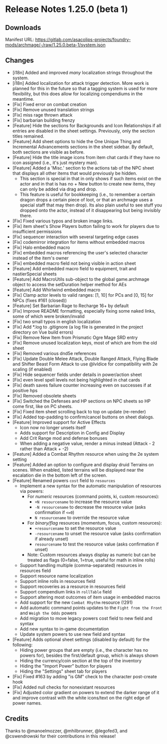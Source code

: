 # Release Notes 1.25.0 (beta 1)

## Downloads

Manifest URL: https://gitlab.com/asacolips-projects/foundry-mods/archmage/-/raw/1.25.0.beta-1/system.json

## Changes

- [i18n] Added and improved _many_ localization strings throughout the system.
- [i18n] Added localization for attack trigger detection. More work is planned for this in the future so that a tagging system is used for more flexibility, but this does allow for localizing compendiums in the meantime.
- [Fix] Fixed error on combat creation
- [Fix] Remove unused translation strings
- [Fix] miss rage thrown attack
- [Fix] barbarian building frenzy
- [Feature] Hide the sections for Backgrounds and Icon Relationships if all entries are disabled in the sheet settings. Previously, only the section titles remained.
- [Feature] Add sheet options to hide the One Unique Thing and Incremental Advancements sections in the sheet sidebar. By default, both sections are visible as before.
- [Feature] Hide the title image icons from item chat cards if they have no icon assigned (i.e., it's just mystery man).
- [Feature] Added a 'Misc.' section to the actions tab of the NPC sheet that displays all other items that would previously be hidden.
    - This section is special in that in only shows if such items exist on the actor and in that is has no + New button to create new items, they can only be added via drag and drop.
    - This feature is useful for bookkeeping (i.e., to remember a certain dragon drops a certain piece of loot, or that an archmage uses a special staff that may then drop). Its also plain useful to see stuff you dropped onto the actor, instead of it disappearing but being invisibly there.
- [Fix] Fixed various typos and broken image links.
- [Fix] item sheet's Show Players button failing to work for players due to insufficient permissions
- [Fix] sequencer interaction with several targeting edge cases
- [Fix] codemirror integration for items without embedded macros
- [Fix] Halo embedded macro
- [Fix] embedded macros referencing the user's selected character instead of the item's owner
- [Fix] embedded macro field not being visible in action sheet
- [Feature] Add embedded macro field to equipment, trait and nastierSpecial sheets
- [Feature] Add MacroUtils sub-object to the global game.archmage object to access the setDuration helper method for AEs
- [Feature] Add Whirlwind embedded macro
- [Fix] Clamp actor levels to valid ranges: [1, 10] for PCs and [0, 15] for NPCs (fixes #161 (closed))
- [Feature] Set Barbarian Rage to Recharge 16+ by default
- [Fix] Improve README formatting, especially fixing some naked links, some of which were broken/invalid
- [Fix] two small typos in english localization
- [Fix] Add *.log to .gitignore (a log file is generated in the project directory on Vue build errors)
- [Fix] Remove New Item from Prismatic Ogre Mage SRD entry
- [Fix] Remove unused localization keys, most of which are from the old sheet
- [Fix] Removed various dnd5e references
- [Fix] Update Double Melee Attack, Double Ranged Attack, Flying Blade and Shifter Beast Form Attack to use @lvldice for compatibility with 2e scaling (if enabled)
- [Fix] Hide sequencer fields under details in power/action sheet 
- [Fix] even level spell levels not being highlighted in chat cards
- [Fix] death saves failure counter increasing even on successes if at positive hps
- [Fix] Removed obsolete sheets
- [Fix] Switched the Defenses and HP sections on NPC sheets so HP come first, like on PC sheets.
- [Fix] Fixed item sheet scrolling back to top on update (re-render)
- [Fix] Added top-padding to confirm/cancel buttons on sheet dialogs.
- [Feature] Improved support for Active Effects
    - Icon now no longer unsets itself
    - Adds support for Description in Config and Display
    - Add Crit Range mod and defense bonuses
    - When adding a negative value, render a minus instead (Attack - 2 rather than Attack + -2)
- [Feature] Added a Combat Rhythm resource when using the 2e system setting
- [Feature] Added an option to configure and display druid Terrains on scenes. When enabled, listed terrains will be displayed near the escalation die in the bottom left of the screen.
- [Feature] Renamed powers `cost` field to `resources`
    - Implement a new syntax for the automatic manipulation of resources via powers:
        - For *numeric* resources (command points, ki, custom resources):
            - `+N resourcename` to increase the resource value
            - `-N resourcename` to decrease the resource value (asks confirmation if `<=0`)
            - `N resourcename` to override the resource value
        - For *binary/flag* resources (momentum, focus, custom resources):
            - `+resourcename` to set the resource value
            - `-resourcename` to unset the resource value (asks confirmation if already unset)
            - `resourcename` to test the resource value (asks confirmation if unset)
        - Note: Custom resources always display as numeric but can be treated as flags (0=false, 1=true, useful for math in inline rolls)
    - Support handling multiple (comma-separated) resources in resources field
    - Support resource name localization
    - Support inline rolls in resources field
    - Support recoveries as a resource in resources field
    - Support compendium links in `rollTable` field 
    - Support altering most outcomes of item usage in embedded macros
    - Add support for the new `Combat Rhythm` resource (!291)
    - Add automatic command points updates to the `Fight from the Front` and `Weigh the Odds` powers
    - Add migration to move legacy powers cost field to new field and syntax
    - Add new syntax to in-game documentation
    - Update system powers to use new field and syntax
- [Feature] Adds optional sheet settings (disabled by default) for the following:
    - Hiding power groups that are empty (i.e., the character has no powers for), besides the first/default group, which is always shown
    - Hiding the currency/coin section at the top of the inventory
    - Hiding the "Import Power" button for players
    - Hiding the "Settings" sheet tab for players
- [Fix] Fixed #163 by adding "is GM" check to the character post-create hook
- [Fix] Added null checks for nonexistant resources
- [Fix] Adjusted color gradient on powers to extend the darker range of it and improve contrast with the white icons/text on the right edge of power names.

## Credits

Thanks to @manoelmozzer, @mhilbrunner, @legofed3, and @cswendrowski for their contributions in this release!